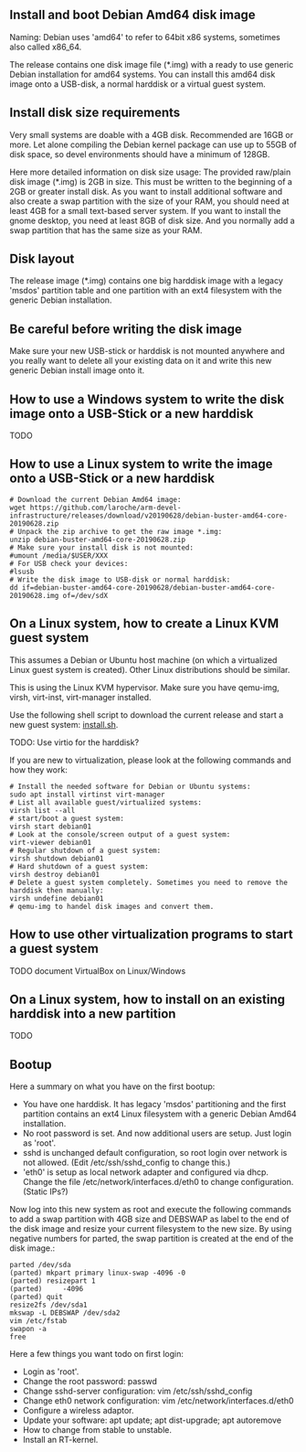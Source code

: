 Install and boot Debian Amd64 disk image
----------------------------------------

Naming: Debian uses 'amd64' to refer to 64bit x86 systems, sometimes also called x86_64.

The release contains one disk image file (*.img) with a ready to use generic Debian installation
for amd64 systems. You can install this amd64 disk image onto a USB-disk, a normal harddisk or a virtual guest system.


Install disk size requirements
------------------------------

Very small systems are doable with a 4GB disk. Recommended are 16GB or more. Let alone
compiling the Debian kernel package can use up to 55GB of disk space, so devel environments
should have a minimum of 128GB.

Here more detailed information on disk size usage:
The provided raw/plain disk image (*.img) is 2GB in size. This must be written to the beginning
of a 2GB or greater install disk. As you want to install additional software
and also create a swap partition with the size of your RAM, you should need at least 4GB for a small
text-based server system.
If you want to install the gnome desktop, you need at least 8GB of disk size. And you normally add a swap
partition that has the same size as your RAM.


Disk layout
-----------

The release image (*.img) contains one big harddisk image with a legacy 'msdos' partition table
and one partition with an ext4 filesystem with the generic Debian installation.


Be careful before writing the disk image
----------------------------------------

Make sure your new USB-stick or harddisk is not mounted anywhere and you really want to delete
all your existing data on it and write this new generic Debian install image onto it.


How to use a Windows system to write the disk image onto a USB-Stick or a new harddisk
--------------------------------------------------------------------------------------

TODO


How to use a Linux system to write the image onto a USB-Stick or a new harddisk
-------------------------------------------------------------------------------

    # Download the current Debian Amd64 image:
    wget https://github.com/laroche/arm-devel-infrastructure/releases/download/v20190628/debian-buster-amd64-core-20190628.zip
    # Unpack the zip archive to get the raw image *.img:
    unzip debian-buster-amd64-core-20190628.zip
    # Make sure your install disk is not mounted:
    #umount /media/$USER/XXX
    # For USB check your devices:
    #lsusb
    # Write the disk image to USB-disk or normal harddisk:
    dd if=debian-buster-amd64-core-20190628/debian-buster-amd64-core-20190628.img of=/dev/sdX


On a Linux system, how to create a Linux KVM guest system
---------------------------------------------------------

This assumes a Debian or Ubuntu host machine (on which a virtualized Linux guest system is created).
Other Linux distributions should be similar.

This is using the Linux KVM hypervisor. Make sure you have qemu-img, virsh, virt-inst, virt-manager
installed.

Use the following shell script to download the current release and start a new guest system:
[install.sh](https://github.com/laroche/arm-devel-infrastructure/blob/master/vmdb2-debian/install.sh).

TODO: Use virtio for the harddisk?

If you are new to virtualization, please look at the following commands and how they work:

    # Install the needed software for Debian or Ubuntu systems:
    sudo apt install virtinst virt-manager
    # List all available guest/virtualized systems:
    virsh list --all
    # start/boot a guest system:
    virsh start debian01
    # Look at the console/screen output of a guest system:
    virt-viewer debian01
    # Regular shutdown of a guest system:
    virsh shutdown debian01
    # Hard shutdown of a guest system:
    virsh destroy debian01
    # Delete a guest system completely. Sometimes you need to remove the harddisk then manually:
    virsh undefine debian01
    # qemu-img to handel disk images and convert them.


How to use other virtualization programs to start a guest system
----------------------------------------------------------------

TODO document VirtualBox on Linux/Windows


On a Linux system, how to install on an existing harddisk into a new partition
------------------------------------------------------------------------------

TODO


Bootup
------

Here a summary on what you have on the first bootup:
- You have one harddisk. It has legacy 'msdos' partitioning and the first
  partition contains an ext4 Linux filesystem with a generic Debian Amd64
  installation.
- No root password is set. And now additional users are setup. Just login as 'root'.
- sshd is unchanged default configuration, so root login over network is not
  allowed. (Edit /etc/ssh/sshd_config to change this.)
- 'eth0' is setup as local network adapter and configured via dhcp. Change the file
  /etc/network/interfaces.d/eth0 to change configuration. (Static IPs?)

Now log into this new system as root and execute the following commands to
add a swap partition with 4GB size and DEBSWAP as label to the end of the
disk image and resize your current filesystem to the new size.
By using negative numbers for parted, the swap partition is created at the end
of the disk image.:

    parted /dev/sda
    (parted) mkpart primary linux-swap -4096 -0
    (parted) resizepart 1
    (parted)     -4096
    (parted) quit
    resize2fs /dev/sda1
    mkswap -L DEBSWAP /dev/sda2
    vim /etc/fstab
    swapon -a
    free

Here a few things you want todo on first login:
- Login as 'root'.
- Change the root password: passwd
- Change sshd-server configuration: vim /etc/ssh/sshd_config
- Change eth0 network configuration: vim /etc/network/interfaces.d/eth0
- Configure a wireless adaptor.
- Update your software: apt update; apt dist-upgrade; apt autoremove
- How to change from stable to unstable.
- Install an RT-kernel.

